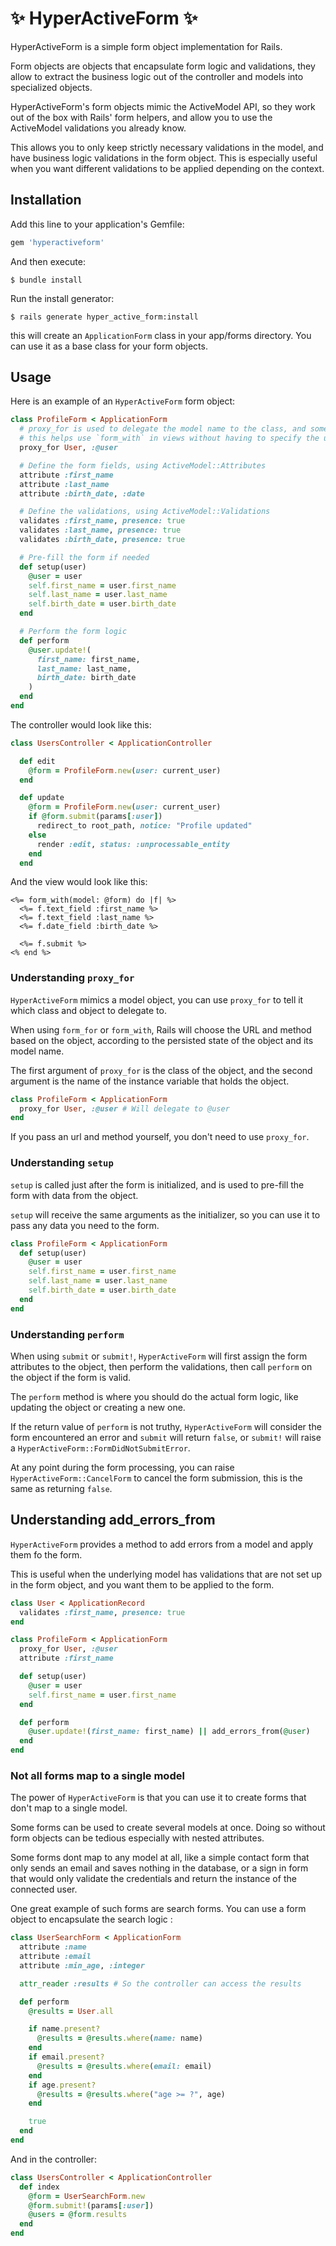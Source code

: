 # ✨ HyperActiveForm ✨

HyperActiveForm is a simple form object implementation for Rails.

Form objects are objects that encapsulate form logic and validations, they allow to extract the business logic out of the controller and models into specialized objects.

HyperActiveForm's form objects mimic the ActiveModel API, so they work out of the box with Rails' form helpers, and allow you to use the ActiveModel validations you already know.

This allows you to only keep strictly necessary validations in the model, and have business logic validations in the form object. This is especially useful when you want different validations to be applied depending on the context.

## Installation

Add this line to your application's Gemfile:

```ruby
gem 'hyperactiveform'
```

And then execute:

    $ bundle install

Run the install generator:

    $ rails generate hyper_active_form:install

this will create an `ApplicationForm` class in your app/forms directory. You can use it as a base class for your form objects.

## Usage

Here is an example of an `HyperActiveForm` form object:

```ruby
class ProfileForm < ApplicationForm
  # proxy_for is used to delegate the model name to the class, and some methods to the object
  # this helps use `form_with` in views without having to specify the url
  proxy_for User, :@user

  # Define the form fields, using ActiveModel::Attributes
  attribute :first_name
  attribute :last_name
  attribute :birth_date, :date

  # Define the validations, using ActiveModel::Validations
  validates :first_name, presence: true
  validates :last_name, presence: true
  validates :birth_date, presence: true

  # Pre-fill the form if needed
  def setup(user)
    @user = user
    self.first_name = user.first_name
    self.last_name = user.last_name
    self.birth_date = user.birth_date
  end

  # Perform the form logic
  def perform
    @user.update!(
      first_name: first_name,
      last_name: last_name,
      birth_date: birth_date
    )
  end
end
```

The controller would look like this:

```ruby
class UsersController < ApplicationController

  def edit
    @form = ProfileForm.new(user: current_user)
  end

  def update
    @form = ProfileForm.new(user: current_user)
    if @form.submit(params[:user])
      redirect_to root_path, notice: "Profile updated"
    else
      render :edit, status: :unprocessable_entity
    end
  end
```

And the view would look like this:

```erb
<%= form_with(model: @form) do |f| %>
  <%= f.text_field :first_name %>
  <%= f.text_field :last_name %>
  <%= f.date_field :birth_date %>

  <%= f.submit %>
<% end %>
```

### Understanding `proxy_for`

`HyperActiveForm` mimics a model object, you can use `proxy_for` to tell it which class and object to delegate to.

When using `form_for` or `form_with`, Rails will choose the URL and method based on the object, according to the persisted state of the object and its model name.

The first argument of `proxy_for` is the class of the object, and the second argument is the name of the instance variable that holds the object.

```ruby
class ProfileForm < ApplicationForm
  proxy_for User, :@user # Will delegate to @user
end
```

If you pass an url and method yourself, you don't need to use `proxy_for`.

### Understanding `setup`

`setup` is called just after the form is initialized, and is used to pre-fill the form with data from the object.

`setup` will receive the same arguments as the initializer, so you can use it to pass any data you need to the form.

```ruby
class ProfileForm < ApplicationForm
  def setup(user)
    @user = user
    self.first_name = user.first_name
    self.last_name = user.last_name
    self.birth_date = user.birth_date
  end
end
```

### Understanding `perform`

When using `submit` or `submit!`, `HyperActiveForm` will first assign the form attributes to the object, then perform the validations, then call `perform` on the object if the form is valid.

The `perform` method is where you should do the actual form logic, like updating the object or creating a new one.

If the return value of `perform` is not truthy, `HyperActiveForm` will consider the form encountered an error and `submit` will return `false`, or `submit!` will raise a `HyperActiveForm::FormDidNotSubmitError`.

At any point during the form processing, you can raise `HyperActiveForm::CancelForm` to cancel the form submission, this is the same as returning `false`.

## Understanding add_errors_from

`HyperActiveForm` provides a method to add errors from a model and apply them fo the form.

This is useful when the underlying model has validations that are not set up in the form object, and you want them to be applied to the form.

```ruby
class User < ApplicationRecord
  validates :first_name, presence: true
end

class ProfileForm < ApplicationForm
  proxy_for User, :@user
  attribute :first_name

  def setup(user)
    @user = user
    self.first_name = user.first_name
  end

  def perform
    @user.update!(first_name: first_name) || add_errors_from(@user)
  end
end
```

### Not all forms map to a single model

The power of `HyperActiveForm` is that you can use it to create forms that don't map to a single model.

Some forms can be used to create several models at once. Doing so without form objects can be tedious especially with nested attributes.

Some forms dont map to any model at all, like a simple contact form that only sends an email and saves nothing in the database, or a sign in form that would only validate the credentials and return the instance of the connected user.

One great example of such forms are search forms. You can use a form object to encapsulate the search logic :

```ruby
class UserSearchForm < ApplicationForm
  attribute :name
  attribute :email
  attribute :min_age, :integer

  attr_reader :results # So the controller can access the results

  def perform
    @results = User.all

    if name.present?
      @results = @results.where(name: name)
    end
    if email.present?
      @results = @results.where(email: email)
    end
    if age.present?
      @results = @results.where("age >= ?", age)
    end

    true
  end
end
```

And in the controller:

```ruby
class UsersController < ApplicationController
  def index
    @form = UserSearchForm.new
    @form.submit!(params[:user])
    @users = @form.results
  end
end
